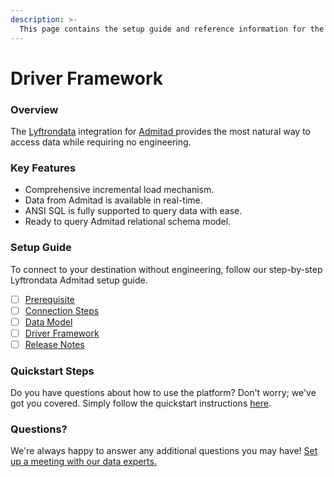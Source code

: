 ```yaml
---
description: >-
  This page contains the setup guide and reference information for the Admitad source connector.
---
```


# Driver Framework

### Overview

The [Lyftrondata](https://www.lyftrondata.com/) integration for [Admitad](https://www.lyftrondata.com/integration/admitad/)[ ](https://www.lyftrondata.com/integration/admitad/)provides the most natural way to access data while requiring no engineering.

### Key Features

* Comprehensive incremental load mechanism.
* Data from Admitad is available in real-time.&#x20;
* ANSI SQL is fully supported to query data with ease.
* Ready to query Admitad relational schema model.

### Setup Guide

To connect to your destination without engineering, follow our step-by-step Lyftrondata Admitad setup guide.

* [ ] [Prerequisite](../../marketing-analytics/admitad/prerequisite.md)
* [ ] [Connection Steps](../../marketing-analytics/admitad/connection-steps.md)
* [ ] [Data Model](../../marketing-analytics/admitad/data-model/)
* [ ] [Driver Framework](../../marketing-analytics/admitad/driver-framework/)
* [ ] [Release Notes](../../marketing-analytics/admitad/release-notes.md)

### Quickstart Steps

Do you have questions about how to use the platform? Don't worry; we've got you covered. Simply follow the quickstart instructions [here](../../../quickstart-steps.md).

### Questions? <a href="#questions" id="questions"></a>

We're always happy to answer any additional questions you may have! [Set up a meeting with our data experts.](https://www.lyftrondata.com/book-a-meeting/)


